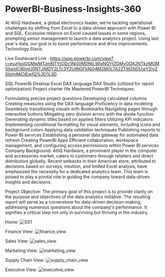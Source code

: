 # PowerBI-Business-Insights-360

At AtliQ Hardware, a global electronics leader, we're tackling operational challenges by shifting from Excel to a data-driven approach with Power BI and SQL. Excessive reliance on Excel caused losses in some regions, prompting senior management to launch a data analytics project. Using last year's data, our goal is to boost performance and drive improvements.
Technology Stack:

Live Dashboard Link : https://app.powerbi.com/view?r=eyJrIjoiOGMwMTJmNTYtODc1Ni00MDNiLWIxNGYtZGMyODA2NTkzMGM5IiwidCI6ImU0NTJjMDY2LTc3Y2UtNGFkNi04M2M0LTA2ZTM2NDUwY2IyZSIsImMiOjEwfQ%3D%3D

SQL
PowerBi Desktop
Excel
DAX language
DAX Studio (utilized for report optimization)
Project charter file
Mastered PowerBI Techniques:

Formulating precise project questions
Developing calculated columns
Creating measures using the DAX language
Proficiency in data modeling
Seamlessly transitioning visuals with Bookmarks
Navigating pages through interactive buttons
Mitigating zero division errors with the divide function
Generating dynamic titles based on applied filters
Utilizing KPI indicators
Implementing conditional formatting for visual elements, including icons and background colors
Applying data validation techniques
Publishing reports to Power BI services
Establishing a personal data gateway for automated data refresh
Creating PowerBi Apps
Efficient collaboration, workspace management, and configuring access permissions within Power BI services
Company Background: AtliQ Hardware, a prominent player in the computer and accessories market, caters to customers through retailers and direct distributors globally. Recent setbacks in their American store, attributed to decisions based on surveys, intuition, and limited Excel analysis, have emphasized the necessity for a dedicated analytics team. This team is poised to play a pivotal role in guiding the company toward data-driven insights and decisions.

Project Objective: The primary goal of this project is to provide clarity on the purpose and objectives of the data analytics initiative. The resulting report will serve as a cornerstone for data-driven decision-making, addressing numerous questions about the company's performance. It signifies a critical step not only in surviving but thriving in the industry.

Home: 
![SS1](https://github.com/tejaspatil2295/PowerBI-Business-Insights-360/assets/154407980/ab882f2e-c626-4c9a-a07d-0b386b1a0094)

Finance View: 
![finance_view](https://github.com/tejaspatil2295/PowerBI-Business-Insights-360/assets/154407980/4a6643eb-dca8-43f8-b3b1-3a2ec9f313c8)

Sales View: 
![sales_view](https://github.com/tejaspatil2295/PowerBI-Business-Insights-360/assets/154407980/af1a117b-91d8-4333-912c-8a272a56a603)

Marketing View: 
![marketing_view](https://github.com/tejaspatil2295/PowerBI-Business-Insights-360/assets/154407980/341653b3-5b18-45af-bbdf-f09f6914826f)

Supply Chain View: 
![supply_chain_view](https://github.com/tejaspatil2295/PowerBI-Business-Insights-360/assets/154407980/22836407-56c8-48df-80b6-c8385e697ae4)

Executive View: 
![executive_view](https://github.com/tejaspatil2295/PowerBI-Business-Insights-360/assets/154407980/8939a767-0e77-4ac0-94bc-e1ad7ea8d09e)



